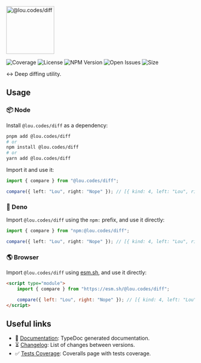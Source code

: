 <img id="logo" alt="@lou.codes/diff" src="https://lou.codes/logos/lou_codes_diff.svg" height="128" />

![Coverage][coverage-badge] ![License][license-badge]
![NPM Version][npm-version-badge] ![Open Issues][open-issues-badge]
![Size][size-badge]

↔️ Deep diffing utility.

## Usage

### 📦 Node

Install `@lou.codes/diff` as a dependency:

```bash
pnpm add @lou.codes/diff
# or
npm install @lou.codes/diff
# or
yarn add @lou.codes/diff
```

Import it and use it:

```typescript
import { compare } from "@lou.codes/diff";

compare({ left: "Lou", right: "Nope" }); // [{ kind: 4, left: "Lou", right: "Nope", path: [] }]
```

### 🦕 Deno

Import `@lou.codes/diff` using the `npm:` prefix, and use it directly:

```typescript
import { compare } from "npm:@lou.codes/diff";

compare({ left: "Lou", right: "Nope" }); // [{ kind: 4, left: "Lou", right: "Nope", path: [] }]
```

### 🌎 Browser

Import `@lou.codes/diff` using [esm.sh][esm.sh], and use it directly:

```html
<script type="module">
	import { compare } from "https://esm.sh/@lou.codes/diff";

	compare({ left: "Lou", right: "Nope" }); // [{ kind: 4, left: "Lou", right: "Nope", path: [] }]
</script>
```

## Useful links

-   📝 [Documentation][documentation]: TypeDoc generated documentation.
-   ⏳ [Changelog][changelog]: List of changes between versions.
-   ✅ [Tests Coverage][coverage]: Coveralls page with tests coverage.

<!-- Reference -->

[changelog]:
	https://github.com/loucyx/lou.codes/blob/main/packages/@lou.codes/diff/CHANGELOG.md
[coverage-badge]:
	https://img.shields.io/coveralls/github/loucyx/lou.codes.svg?label=Test+Coverage&labelColor=666&color=0a8
[coverage]: https://coveralls.io/github/loucyx/lou.codes
[documentation]: https://lou.codes/libraries/lou_codes_diff/
[esm.sh]: https://esm.sh
[license-badge]:
	https://img.shields.io/npm/l/@lou.codes/diff.svg?label=License&labelColor=666&color=0a8
[npm-version-badge]:
	https://img.shields.io/npm/v/@lou.codes/diff.svg?label=NPM+Version&labelColor=666&color=0a8
[open-issues-badge]:
	https://img.shields.io/github/issues/loucyx/lou.codes.svg?label=Issues&labelColor=666&color=0a8
[size-badge]:
	https://img.shields.io/badge/dynamic/json?label=Size+(min%2Bbrotli)&labelColor=666&color=0a8&suffix=KiB&query=%24.size&url=https%3A%2F%2Fraw.githubusercontent.com%2Floucyx%2Flou.codes%2Fmain%2Fpackages%2F%40lou.codes%2Fdiff%2Fpackage.json
[lou.codes]: https://lou.codes
